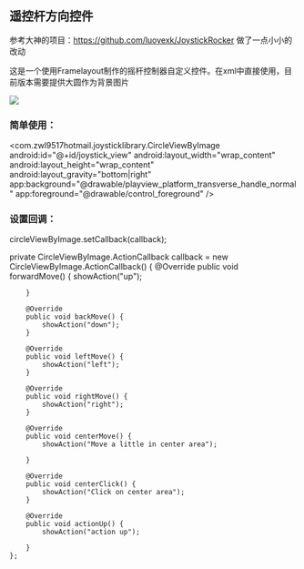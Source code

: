
## 遥控杆方向控件

参考大神的项目：https://github.com/luoyexk/JoystickRocker
做了一点小小的改动

这是一个使用Framelayout制作的摇杆控制器自定义控件。在xml中直接使用，目前版本需要提供大圆作为背景图片

![](https://github.com/luoyexk/JoystickRocker/blob/master/image/joystick-demo2.gif)

### 简单使用：


<com.zwl9517hotmail.joysticklibrary.CircleViewByImage
        android:id="@+id/joystick_view"
        android:layout_width="wrap_content"
        android:layout_height="wrap_content"
        android:layout_gravity="bottom|right"
        app:background="@drawable/playview_platform_transverse_handle_normal"
        app:foreground="@drawable/control_foreground" />



### 设置回调：

circleViewByImage.setCallback(callback);


private CircleViewByImage.ActionCallback callback = new CircleViewByImage.ActionCallback() {
        @Override
        public void forwardMove() {
            showAction("up");

        }

        @Override
        public void backMove() {
            showAction("down");
        }

        @Override
        public void leftMove() {
            showAction("left");
        }

        @Override
        public void rightMove() {
            showAction("right");
        }

        @Override
        public void centerMove() {
            showAction("Move a little in center area");

        }

        @Override
        public void centerClick() {
            showAction("Click on center area");
        }

        @Override
        public void actionUp() {
            showAction("action up");

        }
    };